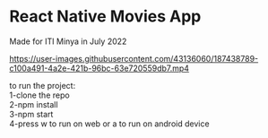 # React Native Movies App
Made for ITI Minya in July 2022


https://user-images.githubusercontent.com/43136060/187438789-c100a491-4a2e-421b-96bc-63e720559db7.mp4


to run the project:  
1-clone the repo  
2-npm install  
3-npm start  
4-press w to run on web or a to run on android device  
